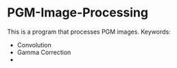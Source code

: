# PGM-Image-Processing
This is a program that processes PGM images.
Keywords:
- Convolution
- Gamma Correction
- 
